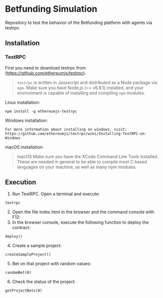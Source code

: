 # Betfunding Simulation
Repository to test the behavior of the Betfunding platform with agents via testrpc

## Installation

### TestRPC
First you need to download testrpc from (https://github.com/ethereumjs/testrpc).


> `testrpc` is written in Javascript and distributed as a Node package via `npm`. Make sure you have Node.js (>= v6.9.1) installed, and your environment is capable of installing and compiling `npm` modules.


Linux installation:

 ```
 npm install -g ethereumjs-testrpc
```

Windows installation:

```
For more information about installing on windows, visit:
https://github.com/ethereumjs/testrpc/wiki/Installing-TestRPC-on-Windows
```

macOS installation:
>macOS Make sure you have the XCode Command Line Tools installed. These are needed in general to be able to compile most C based languages on your machine, as well as many npm modules.

## Execution
1. Run TestRPC. Open a terminal and execute:
```
testrpc
```
2. Open the file index.html in the browser and the command console with F12:
3. In the browser console, execute the following function to deploy the contract:
```
deploy()
```
4. Create a sample project:
```
createSampleProject()
```
5. Bet on that project with random values:
```
randomBet(0)
```
6. Check the status of the project:
```
getProjectBets(0)
```
